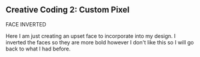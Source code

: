 ## Creative Coding 2: Custom Pixel

FACE INVERTED

Here I am just creating an upset face to incorporate into my design. I inverted the faces so they are more bold however I don't like this so I will go back to what I had before.
